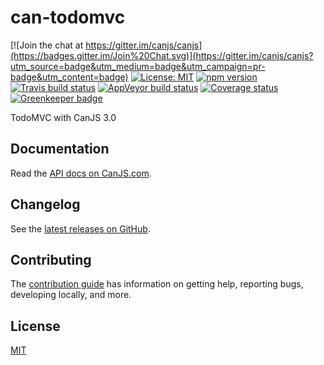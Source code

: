 # can-todomvc

[![Join the chat at https://gitter.im/canjs/canjs](https://badges.gitter.im/Join%20Chat.svg)](https://gitter.im/canjs/canjs?utm_source=badge&utm_medium=badge&utm_campaign=pr-badge&utm_content=badge)
[![License: MIT](https://img.shields.io/badge/license-MIT-blue.svg)](https://github.com/canjs/can-todomvc/blob/master/LICENSE.md)
[![npm version](https://badge.fury.io/js/can-todomvc.svg)](https://www.npmjs.com/package/can-todomvc)
[![Travis build status](https://travis-ci.org/canjs/can-todomvc.svg?branch=master)](https://travis-ci.org/canjs/can-todomvc)
[![AppVeyor build status](https://ci.appveyor.com/api/projects/status/github/canjs/can-todomvc?branch=master&svg=true)](https://ci.appveyor.com/project/matthewp/can-todomvc)
[![Coverage status](https://coveralls.io/repos/github/canjs/can-todomvc/badge.svg?branch=master)](https://coveralls.io/github/canjs/can-todomvc?branch=master)
[![Greenkeeper badge](https://badges.greenkeeper.io/canjs/can-todomvc.svg)](https://greenkeeper.io/)

TodoMVC with CanJS 3.0

## Documentation

Read the [API docs on CanJS.com](https://canjs.com/doc/can-todomvc.html).

## Changelog

See the [latest releases on GitHub](https://github.com/canjs/can-todomvc/releases).

## Contributing

The [contribution guide](https://github.com/canjs/can-todomvc/blob/master/CONTRIBUTING.md) has information on getting help, reporting bugs, developing locally, and more.

## License

[MIT](https://github.com/canjs/can-todomvc/blob/master/LICENSE.md)

